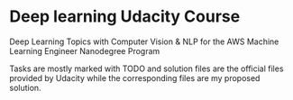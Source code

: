 # Deep learning Udacity Course
Deep Learning Topics with Computer Vision &amp; NLP for the AWS Machine Learning Engineer Nanodegree Program

Tasks are mostly marked with TODO and solution files are the official files provided by Udacity while the corresponding files are my proposed solution.
